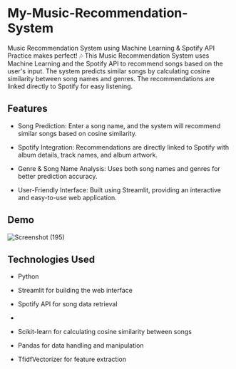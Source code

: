 # My-Music-Recommendation-System
Music Recommendation System using Machine Learning &amp; Spotify API 
Practice makes perfect! 🎶
This Music Recommendation System uses Machine Learning and the Spotify API to recommend songs based on the user's input. The system predicts similar songs by calculating cosine similarity between song names and genres. The recommendations are linked directly to Spotify for easy listening.

## Features
- Song Prediction: Enter a song name, and the system will recommend similar songs based on cosine similarity.

- Spotify Integration: Recommendations are directly linked to Spotify with album details, track names, and album artwork.

- Genre & Song Name Analysis: Uses both song names and genres for better prediction accuracy.

- User-Friendly Interface: Built using Streamlit, providing an interactive and easy-to-use web application.
## Demo
![Screenshot (195)](https://github.com/user-attachments/assets/b08000c1-005b-4032-8e73-473bf8da7ba5)

## Technologies Used
- Python

- Streamlit for building the web interface

- Spotify API for song data retrieval
- 
- Scikit-learn for calculating cosine similarity between songs

- Pandas for data handling and manipulation

- TfidfVectorizer for feature extraction
